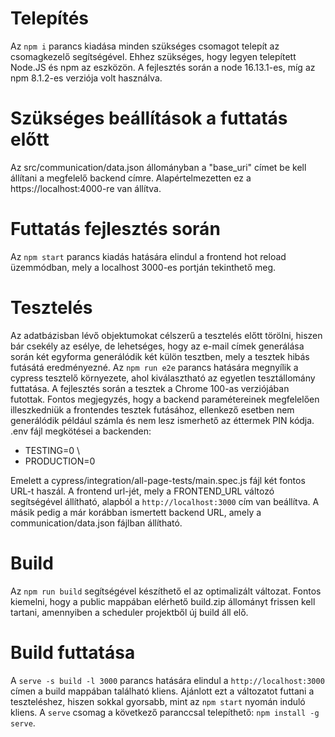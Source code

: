 ﻿# Telepítés

Az `npm i` parancs kiadása minden szükséges csomagot telepít az csomagkezelő segítségével.
Ehhez szükséges, hogy legyen telepített Node.JS és npm az eszközön.
A fejlesztés során a node 16.13.1-es, míg az npm 8.1.2-es verziója volt használva.

# Szükséges beállítások a futtatás előtt

Az src/communication/data.json állományban a "base_uri" címet be kell állítani a megfelelő backend címre.
Alapértelmezetten ez a https://localhost:4000-re van állítva.

# Futtatás fejlesztés során

Az `npm start` parancs kiadás hatására elindul a frontend hot reload üzemmódban, mely a localhost 3000-es portján tekinthető meg.

# Tesztelés

Az adatbázisban lévő objektumokat célszerű a tesztelés előtt törölni, hiszen bár csekély az esélye, de lehetséges, hogy az e-mail címek generálása során két egyforma generálódik két külön tesztben, mely a tesztek hibás futásátá eredményezné. 
Az `npm run e2e` parancs hatására megnyílik a cypress tesztelő környezete, ahol kiválasztható az egyetlen tesztállomány futtatása.
A fejlesztés során a tesztek a Chrome 100-as verziójában futottak.
Fontos megjegyzés, hogy a backend paramétereinek megfelelően illeszkedniük a frontendes tesztek futásához, ellenkező esetben nem generálódik például számla és nem lesz ismerhető az éttermek PIN kódja.
.env fájl megkötései a backenden: 
- TESTING=0 \
- PRODUCTION=0 

Emelett a cypress/integration/all-page-tests/main.spec.js fájl két fontos URL-t haszál. A frontend url-jét, mely a FRONTEND_URL változó segítségével állítható, alapból a `http://localhost:3000` cím van beállítva. A másik pedig a már korábban ismertett backend URL, amely a communication/data.json fájlban állítható.

# Build

Az `npm run build` segítségével készíthető el az optimalizált változat. Fontos kiemelni, hogy a public mappában elérhető build.zip állományt frissen kell tartani, amennyiben a scheduler projektből új build áll elő.

# Build futtatása

A `serve -s build -l 3000` parancs hatására elindul a `http://localhost:3000` címen a build mappában található kliens.
Ajánlott ezt a változatot futtani a teszteléshez, hiszen sokkal gyorsabb, mint az `npm start` nyomán induló kliens.
A `serve` csomag a következő paranccsal telepíthető: `npm install -g serve`.
